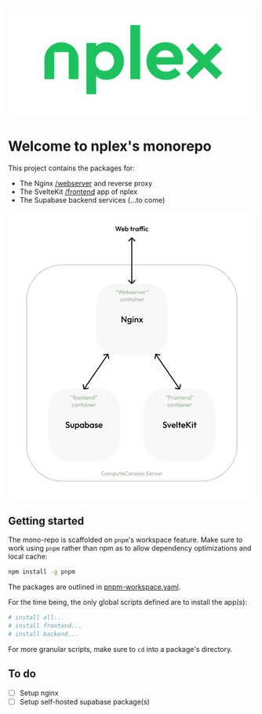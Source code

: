 # ![nplex logo](frontend/static/nplex-logo.svg)

# Welcome to nplex's monorepo

This project contains the packages for:

- The Nginx [/webserver](/webserver) and reverse proxy
- The SvelteKit [/frontend](/frontend) app of nplex
- The Supabase backend services (...to come)

![Basic layout of services](/misc/services-architecture.svg)

## Getting started

The mono-repo is scaffolded on `pnpm`'s workspace feature. Make sure to work using `pnpm` rather than npm as to allow dependency optimizations and local cache:

```sh
npm install -g pnpm
```

The packages are outlined in [pnpm-workspace.yaml](pnpm-workspace.yaml).

For the time being, the only global scripts defined are to install the app(s):

```sh
# install all...
# install frontend...
# install backend...

```

For more granular scripts, make sure to `cd` into a package's directory.

## To do

- [ ] Setup nginx
- [ ] Setup self-hosted supabase package(s)
